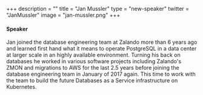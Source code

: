 +++
description = ""
title = "Jan Mussler"
type = "new-speaker"
twitter = "JanMussler"
image = "jan-mussler.png"
+++
#### Speaker

Jan joined the database engineering team at Zalando more than 6 years ago and learned first hand what it means to operate PostgreSQL in a data center at larger scale in an highly available environment. Turning his back on databases he worked in various software projects including Zalando's ZMON and migrations to AWS for the last 2.5 years before joining the database engineering team in January of 2017 again. This time to work with the team to build the future Databases as a Service infrastructure on Kubernetes.